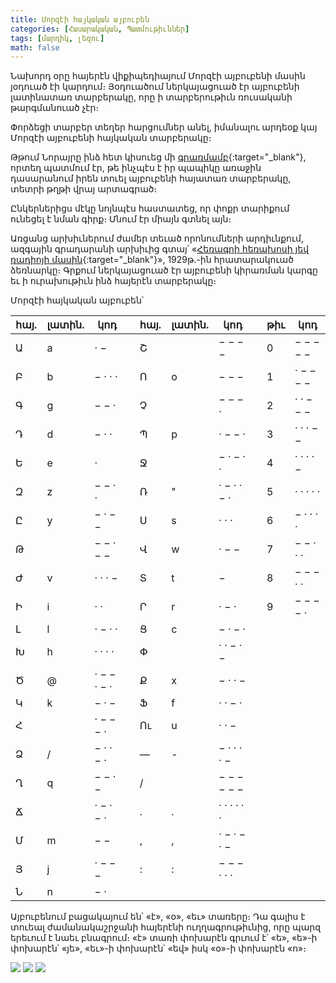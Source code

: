 ```yaml
---
title: Մորզէի հայկական այբուբեն
categories: [Հասարակական, Պատմութիւններ]
tags: [մարդիկ, լեզու]
math: false
---
```


Նախորդ օրը հայերէն վիքիպեդիայում Մորզէի այբուբենի մասին յօդուած էի կարդում։ Յօդուածում ներկայացուած էր այբուբենի լատինատառ տարբերակը, որը ի տարբերութիւն ռուսականի թարգմանուած չէր։

Փորձեցի տարբեր տեղեր հարցումներ անել, իմանալու արդեօք կայ Մորզէի այբուբենի հայկական տարբերակը։

Թթում Նորայրը ինձ հետ կիսուեց մի [գրառմամբ](https://spyurk.am/posts/4385124){:target="\_blank"}, որտեղ պատմում էր, թե ինչպէս է իր պապիկը առաջին դասարանում իրեն տուել այբուբենի հայատառ տարբերակը, տետրի թղթի վրայ արտագրած։

Ընկերներիցս մէկը նոյնպէս հաստատեց, որ փոքր տարիքում ունեցել է նման գիրք։ Մնում էր միայն գտնել այն։

Առցանց արխիւներում ժամեր տեւած որոնումների արդիւնքում, ազգային գրադարանի արխիւից գտայ՝ «[Հեռագրի հեռախոսի յեվ ռադիոյի մասին](http://haygirk.nla.am/cgi-bin/koha/opac-detail.pl?biblionumber=81180){:target="\_blank"}», 1929թ.-ին հրատարակուած ձեռնարկը։ Գրքում ներկայացուած էր այբուբենի կիրառման կարգը եւ ի ուրախութիւն ինձ հայերէն տարբերակը։

Մորզէի հայկական այբուբեն՝

| հայ. | լատին. | կոդ         |     | հայ. | լատին. | կոդ         |     | թիւ | կոդ       |
| ---- | ------ | ----------- | --- | ---- | ------ | ----------- | --- | --- | --------- |
| Ա    | a      | · −         |     | Շ    |        | − − − −     |     | 0   | − − − − − |
| Բ    | b      | − · · ·     |     | Ո    | o      | − − −       |     | 1   | · − − − − |
| Գ    | g      | − − ·       |     | Չ    |        | − − − ·     |     | 2   | · · − − − |
| Դ    | d      | − · ·       |     | Պ    | p      | · − − ·     |     | 3   | · · · − − |
| Ե    | e      | ·           |     | Ջ    |        | − · − · ·   |     | 4   | · · · · − |
| Զ    | z      | − − · ·     |     | Ռ    | "      | · − · · − · |     | 5   | · · · · · |
| Ը    | y      | − · − −     |     | Ս    | s      | · · ·       |     | 6   | − · · · · |
| Թ    |        | − − · − −   |     | Վ    | w      | · − −       |     | 7   | − − · · · |
| Ժ    | v      | · · · −     |     | Տ    | t      | −           |     | 8   | − − − · · |
| Ի    | i      | · ·         |     | Ր    | r      | · − ·       |     | 9   | − − − − · |
| Լ    | l      | · − · ·     |     | Ց    | c      | − · − ·     |
| Խ    | h      | · · · ·     |     | Փ    |        | · · − · −   |
| Ծ    | @      | · − − · − · |     | Ք    | x      | − · · −     |
| Կ    | k      | − · −       |     | Ֆ    | f      | · · − ·     |
| Հ    |        | · − − − ·   |     | Ու   | u      | · · −       |
| Ձ    | /      | − · · − ·   |     | —    | -      | − · · · · − |
| Ղ    | q      | − − · −     |     | /    |        | − − − − − − |
| Ճ    |        | · − · − ·   |     | .    | .      | · · · · · · |
| Մ    | m      | − −         |     | ,    | ,      | · − · − · − |
| Յ    | j      | · − − −     |     | :    | :      | − − − · · · |
| Ն    | n      | − ·         |

Այբուբենում բացակայում են՝ «է», «օ», «եւ» տառերը։ Դա գալիս է տուեալ ժամանակաշրջանի հայերէնի ուղղագրութիւնից, որը պարզ երեւում է նաեւ բնագրում։ «է» տառի փոխարէն գրւում է՝ «ե», «ե»-ի փոխարէն՝ «յե», «եւ»-ի փոխարէն՝ «եվ» իսկ «օ»-ի փոխարէն «ո»։

<div id="gallery">
	<img src="/uploads/morse-code-1.png"/>
	<img src="/uploads/morse-code-2.png"/>
	<img src="/uploads/morse-code-3.png"/>
</div>
